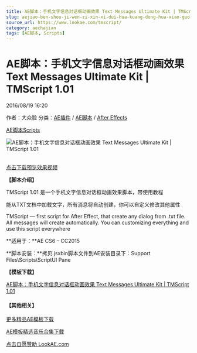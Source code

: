 ```yaml
---
title: AE脚本：手机文字信息对话框动画效果 Text Messages Ultimate Kit | TMScript 1.01
slug: aejiao-ben-shou-ji-wen-zi-xin-xi-dui-hua-kuang-dong-hua-xiao-guo-text-messages-ultimate-kit-tmscript-1-01
source_url: https://www.lookae.com/tmscript/
category: aechajian
tags: [AE脚本, Scripts]
---
```

# AE脚本：手机文字信息对话框动画效果 Text Messages Ultimate Kit | TMScript 1.01

2016/08/19 16:20

作者：大众脸
分类：[AE插件](https://www.lookae.com/after-effects/aechajian/) / [AE脚本](https://www.lookae.com/after-effects/aescripts/) / [After Effects](https://www.lookae.com/after-effects/)

[AE脚本](https://www.lookae.com/tag/ae%e8%84%9a%e6%9c%ac/)[Scripts](https://www.lookae.com/tag/scripts/)

![AE脚本：手机文字信息对话框动画效果 Text Messages Ultimate Kit | TMScript 1.01](https://img.alicdn.com/imgextra/i4/705956171/TB29PeMXunAQeBjSZFkXXaC5FXa_!!705956171.gif "AE脚本：手机文字信息对话框动画效果 Text Messages Ultimate Kit | TMScript 1.01-LookAE.com")

[](https://0.s3.envato.com/h264-video-previews/584ea3bd-7f0d-44a9-a1b7-65e56d862f16/1100393.mp4?_=1")  
[点击下载预览效果视频](https://0.s3.envato.com/h264-video-previews/584ea3bd-7f0d-44a9-a1b7-65e56d862f16/1100393.mp4)

**【脚本介绍】**

TMScript 1.01 是一个手机文字信息对话框动画效果脚本，带使用教程

能从TXT文档中加载文字，所有消息将自动创建，你可以自定义修改其他属性

TMScript — first script for After Effect, that create any dialog from .txt file. All messages will create automatically. You can customizing everything and use this script everywhere

**适用于：**AE CS6 – CC2015

**脚本安装：**拷贝.jsxbin脚本文件到AE安装目录下：Support Files\Scripts\ScriptUI Pane

**【模板下载】**

[AE脚本：手机文字信息对话框动画效果 Text Messages Ultimate Kit | TMScript 1.01](http://lookae.ctfile.com/fs/G4t155395375)

#### **【其他相关】**

[更多精品AE模板下载](https://www.lookae.com/after-effects/other-after-effects/)

[AE模板精选音乐合集下载](https://item.taobao.com/item.htm?spm=a1z10.1.w4004-2793089344.4.MUvxbV&id=37289930486)

[点击自愿赞助 LookAE.com](https://www.lookae.com/sponsor/)
